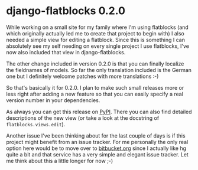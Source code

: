 # django-flatblocks 0.2.0

While working on a small site for my family where I'm using flatblocks (and
which originally actually led me to create that project to begin with) I also
needed a simple view for editing a flatblock. Since this is something I can
absolutely see my self needing on every single project I use flatblocks, I've
now also included that view in django-flatblocks.

The other change included in version 0.2.0 is that you can finally localize
the fieldnames of models. So far the only translation included is the German
one but I definitely welcome patches with more translations :-) 

So that's basically it for 0.2.0. I plan to make such small releases more or
less right after adding a new feature so that you can easily specify a real
version number in your dependencies. 

As always you can get this release on [PyPI](http://pypi.python.org/pypi/django-flatblocks/0.2.0/). There you can also
find detailed descriptions of the new view (or take a look at the docstring of
``flatblocks.views.edit``).

Another issue I've been thinking about for the last couple of days is if this
project might benefit from an issue tracker. For me personally the only real
option here would be to move over to [bitbucket.org](http://bitbucket.org/)
since I actually like hg quite a bit and that service has a very simple and
elegant issue tracker. Let me think about this a little longer for now ;-)